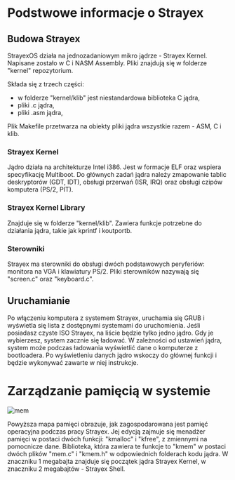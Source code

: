 # Podstwowe informacje o Strayex

## Budowa Strayex

StrayexOS działa na jednozadaniowym mikro jądrze - Strayex Kernel. Napisane zostało w C i NASM Assembly.
Pliki znajdują się w folderze "kernel" repozytorium.

Składa się z trzech części:

- w folderze "kernel/klib" jest niestandardowa biblioteka C jądra,
- pliki .c jądra,
- pliki .asm jądra,

Plik Makefile przetwarza na obiekty pliki jądra wszystkie razem - ASM, C i klib.

### Strayex Kernel

Jądro działa na architekturze Intel i386. Jest w formacje ELF oraz wspiera specyfikację Multiboot.
Do głównych zadań jądra należy zmapowanie tablic deskryptorów (GDT, IDT), obsługi przerwań (ISR, IRQ) oraz obsługi czipów komputera (PS/2, PIT).

### Strayex Kernel Library

Znajduje się w folderze "kernel/klib". Zawiera funkcje potrzebne do działania jądra, takie jak kprintf i koutportb.

### Sterowniki

Strayex ma sterowniki do obsługi dwóch podstawowych peryferiów: monitora na VGA i klawiatury PS/2.
Pliki sterowników nazywają się "screen.c" oraz "keyboard.c".

## Uruchamianie

Po włączeniu komputera z systemem Strayex, uruchamia się GRUB i wyświetla się lista z dostępnymi systemami do uruchomienia.
Jeśli posiadasz czyste ISO Strayex, na liście będzie tylko jedno jądro. Gdy je wybierzesz, system zacznie się ładować.
W zależności od ustawień jądra, system może podczas ładowania wyświetlić dane o komputerze z bootloadera.
Po wyświetleniu danych jądro wskoczy do głównej funkcji i będzie wykonywać zawarte w niej instrukcje.

# Zarządzanie pamięcią w systemie

![mem](https://i.pinimg.com/originals/10/01/93/1001930758806f4a84117e7da1fabbd6.jpg)

Powyższa mapa pamięci obrazuje, jak zagospodarowana jest pamięć operacyjna podczas pracy Strayex. Jej edycją zajmuje się menadżer pamięci w postaci dwóch funkcji: "kmalloc" i "kfree", z zmiennymi na pomocnicze dane. Biblioteka, która zawiera te funkcje to "kmem" w postaci dwóch plików "mem.c" i "kmem.h" w odpowiednich folderach kodu jądra. W znaczniku 1 megabajta znajduje się początek jądra Strayex Kernel, w znaczniku 2 megabajtów - Strayex Shell.
